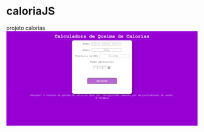 # caloriaJS
projeto calorias
<a href="https://vitorlott.github.io/caloriaJS/desafio2.html"><img src="print.png"></a>
